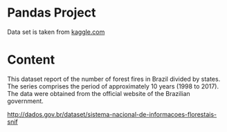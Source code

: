 # Pandas Project

Data set is taken from [kaggle.com](https://www.kaggle.com/datasets/gustavomodelli/forest-fires-in-brazil)

# Content

This dataset report of the number of forest fires in Brazil divided by states. The series comprises the period of approximately 10 years (1998 to 2017). The data were obtained from the official website of the Brazilian government.

http://dados.gov.br/dataset/sistema-nacional-de-informacoes-florestais-snif
